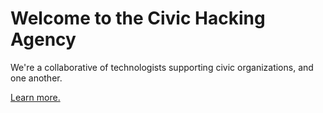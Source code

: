 # Welcome to the Civic Hacking Agency

We're a collaborative of technologists supporting civic organizations, and one another.

[Learn more.](https://civichackingagency.github.io/docs)
